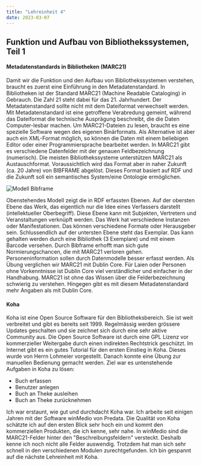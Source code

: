 ```yaml
---
title: "Lehreinheit 4"
date: 2023-03-07
---
```


## Funktion und Aufbau von Bibliothekssystemen, Teil 1

#### Metadatenstandards in Bibliotheken (MARC21)
Damit wir die Funktion und den Aufbau von Bibliothekssystemen verstehen, braucht es zuerst eine Einführung in den Metadatenstandard. In Bibliotheken ist der Standard MARC21 (Machine Readable Cataloging) in Gebrauch. Die Zahl 21 steht dabei für das 21. Jahrhundert. Der Metadatenstandard sollte nicht mit dem Dateiformat verwechselt werden. Mit Metadatenstandard ist eine getroffene Verabredung gemeint, während das Dateiformat die technische Ausprägung beschreibt, die die Daten Computer-lesbar machen. 
Um MARC21-Dateien zu lesen, braucht es eine spezielle Software wegen des eigenen Binärformats. Als Alternative ist aber auch ein XML-Format möglich, so können die Daten mit einem beliebigen Editor oder einer Programmiersprache bearbeitet werden. In MARC21 gibt es verschiedene Datenfelder mit der genauen Feldbezeichnung (numerisch). Die meisten Bibliothekssysteme unterstützen MARC21 als Austauschformat. Voraussichtlich wird das Format aber in naher Zukunft (ca. 20 Jahre) von BIBFRAME abgelöst. Dieses Format basiert auf RDF und die Zukunft soll ein semantisches System/eine Ontologie ermöglichen.

![Modell Bibframe](https://www.loc.gov/bibframe/docs/images/bf2-model.jpg)

Obenstehendes Modell zeigt die in RDF erfassten Ebenen. Auf der obersten Ebene das Werk, das eigentlich nur die Idee eines Verfassers darstellt (intellektueller Oberbegriff). Diese Ebene kann mit Subjekten, Vertretern und Veranstaltungen verknüpft werden. Das Werk hat verschiedene Instanzen oder Manifestationen. Das können verschiedene Formate oder Herausgeber sein. Schlussendlich auf der untersten Ebene steht das Exemplar. Das kann gehalten werden durch eine Bibliothek (3 Exemplare) und mit einem Barcode versehen. 
Durch Bibframe erhofft man sich gute Normierungschancen, die mit MARC21 verloren gehen. Personeninformation sollen durch Datenmodelle besser erfasst werden. 
Als Übung verglichen wir MARC21 mit Dublin Core. Für Laien oder Personen ohne Vorkenntnisse ist Dublin Core viel verständlicher und einfacher in der Handhabung. MARC21 ist ohne das Wissen über die Felderbezeichnung schwierig zu verstehen. Hingegen gibt es mit diesem Metadatenstandard mehr Angaben als mit Dublin Core. 


#### Koha
Koha ist eine Open Source Software für den Bibliotheksbereich. Sie ist weit verbreitet und gibt es bereits seit 1999. Regelmässig werden grössere Updates geschalten und sie zeichnet sich durch eine sehr aktive Community aus. Die Open Source Software ist durch eine GPL Lizenz vor kommerzieller Weitergabe durch einen indirekten Rechtstrick geschützt. 
Im Internet gibt es ein gutes Tutorial für den ersten Einstieg in Koha. Dieses wurde von Herrn Lohmeier vorgestellt. Danach konnte eine Übung zur manuellen Bedienung gemacht werden. Ziel war es untenstehende Aufgaben in Koha zu lösen:
* Buch erfassen
* Benutzer anlegen
* Buch an Theke ausleihen
* Buch an Theke zurücknehmen

Ich war erstaunt, wie gut und durchdacht Koha war. Ich arbeite seit einigen Jahren mit der Software winMedio von Predata. Die Qualität von Koha schätzte ich auf den ersten Blick sehr hoch ein und kommt den kommerziellen Produkten, die ich kenne, sehr nahe. In winMedio sind die MARC21-Felder hinter den "Beschreibungsfeldern" versteckt. Deshalb kenne ich noch nicht alle Felder auswendig. Trotzdem hat man sich sehr schnell in den verschiedenen Modulen zurechtgefunden. Ich bin gespannt auf die nächste Lehreinheit mit Koha. 
